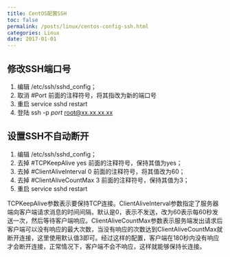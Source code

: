 ```yaml
---
title: CentOS配置SSH
toc: false
permalink: /posts/linux/centos-config-ssh.html
categories: Linux
date: 2017-01-01
---
```


## 修改SSH端口号

1. 编辑 /etc/ssh/sshd_config；
2. 取消 #Port 前面的注释符号，将其指改为新的端口号
3. 重启 service sshd restart
4. 登陆 ssh -p *port* root@xx.xx.xx.xx

## 设置SSH不自动断开

1. 编辑 /etc/ssh/sshd_config；
2. 去掉 #TCPKeepAlive yes 前面的注释符号，保持其值为yes；
3. 去掉 #ClientAliveInterval 0 前面的注释符号，将其值改为60；
4. 去掉 #ClientAliveCountMax 3 前面的注释符号，保持其值为3；
5. 重启 service sshd restart

TCPKeepAlive参数表示要保持TCP连接。ClientAliveInterval参数指定了服务器端向客户端请求消息的时间间隔，默认是0，表示不发送，改为60表示每60秒发送一次，然后等待客户端响应。ClientAliveCountMax参数表示服务端发出请求后客户端可以没有响应的最大次数，当没有响应的次数达到ClientAliveCountMax就断开连接，这里使用默认值3即可。经过这样的配置，客户端在180秒内没有响应才会断开连接，正常情况下，客户端不会不响应，这样就能够保持长连接。
